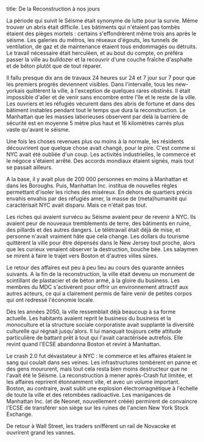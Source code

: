 title: De la Reconstruction à nos jours

La période qui suivit le Séisme était synonyme de lutte pour la survie. Même trouver un abris était difficile. Les bâtiments qui n'étaient pas tombés étaient des pièges mortels : certains s'effondrèrent même trois ans après le séisme. Les galeries du métros, les réseaux d'égouts, les tunnels de ventilation, de gaz et de maintenance étaient tous endommagés ou détruits. Le travail nécessaire était herculéen, et au bout du compte, on préféra passer la ville au bulldozer et la recouvrir d'une couche fraîche d'asphalte et de béton plutôt que de tout réparer.

Il fallu presque dix ans de travaux 24 heures sur 24 et 7 jour sur 7 pour que les premiers progrès deviennent visibles. Dans l'intervalle, tous les new-yorkais quittèrent la ville, à l'exception de quelques rares obstinés. Il était impossible d'aller et de venir sans encombre entre l'île et le reste de la ville. Les ouvriers et les réfugiés vécurent dans des abris de fortune et dans des bâtiment instables pendant tout le temps que dura la reconstruction. Le Manhattan que les masses laborieuses observent par delà la barrière de sécurité est en moyenne 5 mètre plus haut et 16 kilomètres carrés plus vaste qu'avant le séisme.

Une fois les choses revenues plus ou moins à la normale, les résidents découvrirent que quelque chose avait changé, pour le pire. C'est comme si NYC avait été oubliée d'un coup. Les activités industrielles, le commerce et le négoce s'étaient arrêté. Des accords mondiaux étaient signés, mais tout se passait ailleurs. 

A la base, il y avait plus de 200 000 personnes en moins à Manhattan et dans les Boroughs. Puis, Manhattan Inc. institua de nouvelles règles permettant d'isoler les riches des miséreux. En dehors de quartiers précis envahis envahis par des réfugiés amer, la masse de (meta)humanité qui caractérisait NYC avait disparu. Mais ce n'était pas tout.

Les riches qui avaient survécu au Séisme avaient peur de revenir à NYC. Ils avaient peur de nouveaux tremblements de terre, des bâtiments en ruine, des pillards et des autres dangers. Le télétravail était déjà de mise, et personne n'avait vraiment hâte que cela change. Les dollars du tourisme quittèrent la ville pour être dépensés dans le New Jersey tout proche, alors que les curieux venaient observer la destruction, bouche bée. Les salaymen se mirent à faire le trajet vers Boston et d'autres villes sûres.

Le retour des affaires eut peu à peu lieu au cours des quarante années suivants. A la fin de la reconstruction, la ville était devenu un monument de scintillant de plastacier et de béton armé, à la gloire du business. Les membres du MDC s'activèrent pour offrir un environnement attractif aux autres acteurs, ce qui a clairement permis de faire venir de petites corpos qui ont redressé l'économie locale.

Dès les années 2050, la ville ressemblait déjà beaucoup à sa forme actuelle. Les habitants avaient reprit le business du business et la monoculture et la structure sociale corporatiste avait supplanté la diversité culturelle qui régnait jusqu'alors. Il lui manquait toujours cette attitude particulière de battant prêt à tout qui l'avait caractérisée autrefois. Elle revint quand l'ECSE abandonna Boston et revint à Manhattan. 

Le crash 2.0 fut dévastateur à NYC : le commerce et les affaires étaient le sang qui coulait dans ses veines. Les infrastructures tombèrent en panne et des gens moururent, mais tout cela resta bien moins destructeur que ne l'avait été le Séisme. La reconstruction à mener après-Crash fut limitée, et les affaires reprirent étonnamment vite, et avec un volume important. Boston, au contraire, avait subit une explosion électromagnétique à l'échelle de toute la ville et des retombées radioactive. Les manigances de Manhattan Inc. (et de Neonet, nouvellement créée) permirent de convaincre l'ECSE de transférer son siège sur les ruines de l'ancien New York Stock Exchange.

De retour à Wall Street, les traders sniffèrent un rail de Novacoke et ouvrirent grand les vannes.
